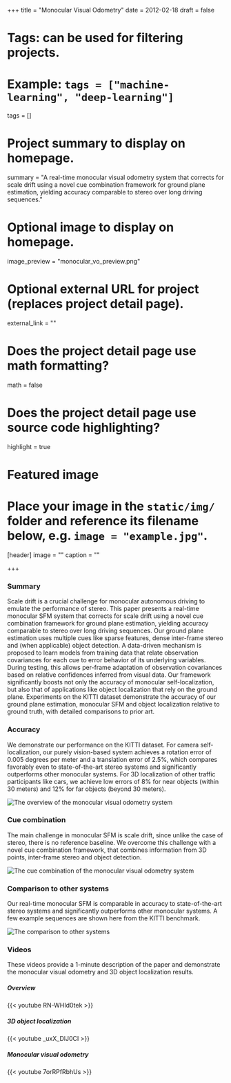 +++
title = "Monocular Visual Odometry"
date = 2012-02-18
draft = false

# Tags: can be used for filtering projects.
# Example: `tags = ["machine-learning", "deep-learning"]`
tags = []

# Project summary to display on homepage.
summary = "A real-time monocular visual odometry system that corrects for scale drift using a novel cue combination framework for ground plane estimation, yielding accuracy comparable to stereo over long driving sequences."


# Optional image to display on homepage.
image_preview = "monocular_vo_preview.png"

# Optional external URL for project (replaces project detail page).
external_link = ""

# Does the project detail page use math formatting?
math = false

# Does the project detail page use source code highlighting?
highlight = true

# Featured image
# Place your image in the `static/img/` folder and reference its filename below, e.g. `image = "example.jpg"`.
[header]
image = ""
caption = ""

+++
### Summary

Scale drift is a crucial challenge for monocular autonomous driving to emulate the performance of stereo. This paper presents a real-time monocular SFM system that corrects for scale drift using a novel cue combination framework for ground plane estimation, yielding accuracy comparable to stereo over long driving sequences. Our ground plane estimation uses multiple cues like sparse features, dense inter-frame stereo and (when applicable) object detection. A data-driven mechanism is proposed to learn models from training data that relate observation covariances for each cue to error behavior of its underlying variables. During testing, this allows per-frame adaptation of observation covariances based on relative confidences inferred from visual data. Our framework significantly boosts not only the accuracy of monocular self-localization, but also that of applications like object localization that rely on the ground plane. Experiments on the KITTI dataset demonstrate the accuracy of our ground plane estimation, monocular SFM and object localization relative to ground truth, with detailed comparisons to prior art.

### Accuracy

We demonstrate our performance on the KITTI dataset. For camera self-localization, our purely vision-based system achieves a rotation error of 0.005 degrees per meter and a translation error of 2.5%, which compares favorably even to state-of-the-art stereo systems and significantly outperforms other monocular systems. For 3D localization of other traffic participants like cars, we achieve low errors of 8% for near objects (within 30 meters) and 12% for far objects (beyond 30 meters).

![The overview of the monocular visual odometry system](/img/monocular_vo_overview.png)

### Cue combination

The main challenge in monocular SFM is scale drift, since unlike the case of stereo, there is no reference baseline. We overcome this challenge with a novel cue combination framework, that combines information from 3D points, inter-frame stereo and object detection.

![The cue combination of the monocular visual odometry system](/img/monocular_vo_cue.png)

### Comparison to other systems

Our real-time monocular SFM is comparable in accuracy to state-of-the-art stereo systems and significantly outperforms other monocular systems. A few example sequences are shown here from the KITTI benchmark.

![The comparison to other systems](/img/monocular_vo_comparison.png)

### Videos

These videos provide a 1-minute description of the paper and demonstrate the monocular visual odometry and 3D object localization results.

##### Overview

{{< youtube RN-WHId0tek >}}

##### 3D object localization

{{< youtube _uxX_DlJ0CI >}}

##### Monocular visual odometry

{{< youtube 7orRPfRbhUs >}}
